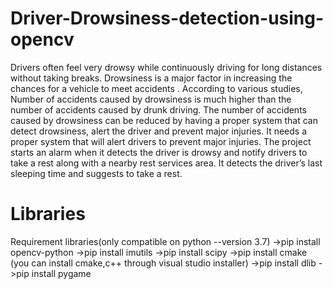 # Driver-Drowsiness-detection-using-opencv
   Drivers often feel very drowsy while continuously driving for long distances without taking
breaks. Drowsiness is a major factor in increasing the chances for a vehicle to meet accidents
. According to various studies, Number of accidents caused by drowsiness is much higher
than the number of accidents caused by drunk driving. The number of accidents caused by
drowsiness can be reduced by having a proper system that can detect drowsiness, alert the
driver and prevent major injuries. It needs a proper system that will alert drivers to prevent
major injuries. The project starts an alarm when it detects the driver is drowsy and notify
drivers to take a rest along with a nearby rest services area. It detects the driver’s last sleeping
time and suggests to take a rest.

# Libraries
Requirement libraries(only compatible on python --version 3.7)
    ->pip install opencv-python
    ->pip install imutils
    ->pip install scipy
    ->pip install cmake (you can install cmake,c++ through visual studio installer)
    ->pip install dlib
    ->pip install pygame
    
